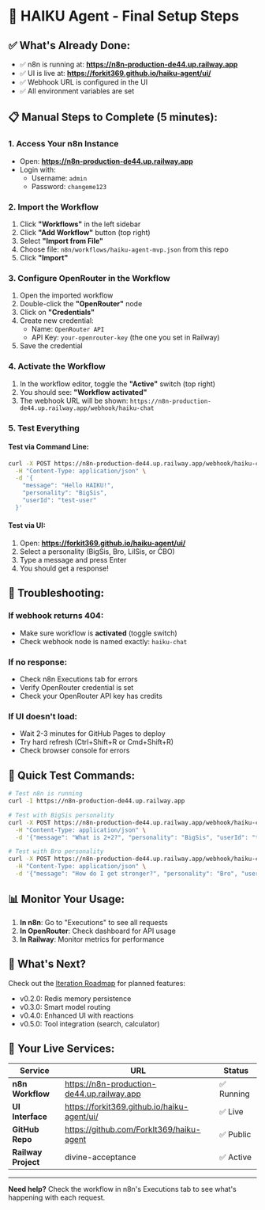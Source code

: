 # 🎉 HAIKU Agent - Final Setup Steps

## ✅ What's Already Done:
- ✅ n8n is running at: **https://n8n-production-de44.up.railway.app**
- ✅ UI is live at: **https://forkit369.github.io/haiku-agent/ui/**
- ✅ Webhook URL is configured in the UI
- ✅ All environment variables are set

## 📋 Manual Steps to Complete (5 minutes):

### 1. Access Your n8n Instance
- Open: **https://n8n-production-de44.up.railway.app**
- Login with:
  - Username: `admin`
  - Password: `changeme123`

### 2. Import the Workflow
1. Click **"Workflows"** in the left sidebar
2. Click **"Add Workflow"** button (top right)
3. Select **"Import from File"**
4. Choose file: `n8n/workflows/haiku-agent-mvp.json` from this repo
5. Click **"Import"**

### 3. Configure OpenRouter in the Workflow
1. Open the imported workflow
2. Double-click the **"OpenRouter"** node
3. Click on **"Credentials"**
4. Create new credential:
   - Name: `OpenRouter API`
   - API Key: `your-openrouter-key` (the one you set in Railway)
5. Save the credential

### 4. Activate the Workflow
1. In the workflow editor, toggle the **"Active"** switch (top right)
2. You should see: **"Workflow activated"**
3. The webhook URL will be shown: `https://n8n-production-de44.up.railway.app/webhook/haiku-chat`

### 5. Test Everything

#### Test via Command Line:
```bash
curl -X POST https://n8n-production-de44.up.railway.app/webhook/haiku-chat \
  -H "Content-Type: application/json" \
  -d '{
    "message": "Hello HAIKU!",
    "personality": "BigSis",
    "userId": "test-user"
  }'
```

#### Test via UI:
1. Open: **https://forkit369.github.io/haiku-agent/ui/**
2. Select a personality (BigSis, Bro, LilSis, or CBO)
3. Type a message and press Enter
4. You should get a response!

## 🚨 Troubleshooting:

### If webhook returns 404:
- Make sure workflow is **activated** (toggle switch)
- Check webhook node is named exactly: `haiku-chat`

### If no response:
- Check n8n Executions tab for errors
- Verify OpenRouter credential is set
- Check your OpenRouter API key has credits

### If UI doesn't load:
- Wait 2-3 minutes for GitHub Pages to deploy
- Try hard refresh (Ctrl+Shift+R or Cmd+Shift+R)
- Check browser console for errors

## 🎯 Quick Test Commands:

```bash
# Test n8n is running
curl -I https://n8n-production-de44.up.railway.app

# Test with BigSis personality
curl -X POST https://n8n-production-de44.up.railway.app/webhook/haiku-chat \
  -H "Content-Type: application/json" \
  -d '{"message": "What is 2+2?", "personality": "BigSis", "userId": "test"}'

# Test with Bro personality  
curl -X POST https://n8n-production-de44.up.railway.app/webhook/haiku-chat \
  -H "Content-Type: application/json" \
  -d '{"message": "How do I get stronger?", "personality": "Bro", "userId": "test"}'
```

## 📊 Monitor Your Usage:

1. **In n8n**: Go to "Executions" to see all requests
2. **In OpenRouter**: Check dashboard for API usage
3. **In Railway**: Monitor metrics for performance

## 🚀 What's Next?

Check out the [Iteration Roadmap](docs/ITERATION-ROADMAP.md) for planned features:
- v0.2.0: Redis memory persistence
- v0.3.0: Smart model routing
- v0.4.0: Enhanced UI with reactions
- v0.5.0: Tool integration (search, calculator)

## 🔗 Your Live Services:

| Service | URL | Status |
|---------|-----|--------|
| **n8n Workflow** | https://n8n-production-de44.up.railway.app | ✅ Running |
| **UI Interface** | https://forkit369.github.io/haiku-agent/ui/ | ✅ Live |
| **GitHub Repo** | https://github.com/ForkIt369/haiku-agent | ✅ Public |
| **Railway Project** | divine-acceptance | ✅ Active |

---

**Need help?** Check the workflow in n8n's Executions tab to see what's happening with each request.